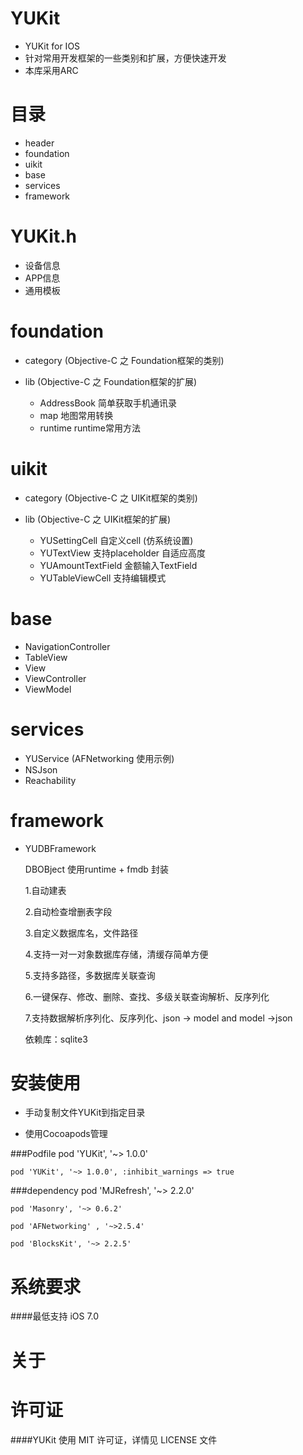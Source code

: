 
YUKit
=================
* YUKit for IOS
* 针对常用开发框架的一些类别和扩展，方便快速开发
* 本库采用ARC

目录
=================
* header
* foundation
* uikit
* base
* services
* framework

YUKit.h
=================
* 设备信息
* APP信息
* 通用模板

foundation
=================
* category (Objective-C 之 Foundation框架的类别)

* lib (Objective-C 之 Foundation框架的扩展)
   * AddressBook       简单获取手机通讯录
   * map                 地图常用转换
   * runtime             runtime常用方法

uikit
=================
* category (Objective-C 之 UIKit框架的类别)

* lib (Objective-C 之 UIKit框架的扩展)
   * YUSettingCell            自定义cell (仿系统设置)
   * YUTextView               支持placeholder 自适应高度
   * YUAmountTextField        金额输入TextField
   * YUTableViewCell          支持编辑模式



base
=================
* NavigationController
* TableView
* View
* ViewController
* ViewModel


services
=================
*  YUService (AFNetworking 使用示例)
*  NSJson
*  Reachability


framework
=================
* YUDBFramework

   DBOBject 使用runtime + fmdb 封装
 
    1.自动建表
 
    2.自动检查增删表字段
 
    3.自定义数据库名，文件路径
 
    4.支持一对一对象数据库存储，清缓存简单方便
 
    5.支持多路径，多数据库关联查询
 
    6.一键保存、修改、删除、查找、多级关联查询解析、反序列化
 
    7.支持数据解析序列化、反序列化、json -> model  and  model ->json
    
    依赖库：sqlite3

 

 
 
安装使用
=================

* 手动复制文件YUKit到指定目录

* 使用Cocoapods管理

###Podfile
    pod 'YUKit', '~> 1.0.0'

    pod 'YUKit', '~> 1.0.0', :inhibit_warnings => true

###dependency
    pod 'MJRefresh', '~> 2.2.0'

    pod 'Masonry', '~> 0.6.2'

    pod 'AFNetworking' , '~>2.5.4'

    pod 'BlocksKit', '~> 2.2.5'


系统要求
=================
####最低支持 iOS 7.0
 
 
关于
=================



许可证
=================
####YUKit 使用 MIT 许可证，详情见 LICENSE 文件
 
 
